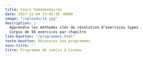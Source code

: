 ```yaml
---
title: Cours hebdomadaires
date: 2017-12-04 23:02:38 +0000
image: "/uploads/14.jpg"
description: |-
  Apprendre les méthodes clés de résolution d’exercices types
  Corpus de 50 exercices par chapitre
lien-boutton: "/programmes.html"
texte-boutton: Découvrez nos programmes
sous-titre: ''
titre: Programme de remise à niveau
---
```

